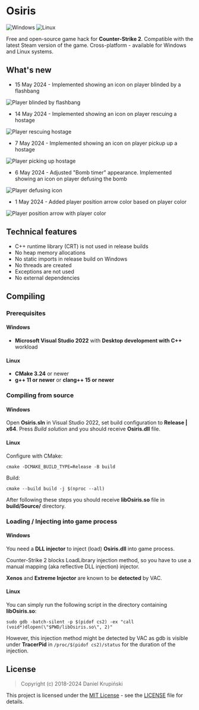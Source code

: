 # Osiris

![Windows](https://github.com/danielkrupinski/Osiris/workflows/Windows/badge.svg?branch=master&event=push)
![Linux](https://github.com/danielkrupinski/Osiris/workflows/Linux/badge.svg?branch=master&event=push)

Free and open-source game hack for **Counter-Strike 2**. Compatible with the latest Steam version of the game. Cross-platform - available for Windows and Linux systems.

## What's new

* 15 May 2024 - Implemented showing an icon on player blinded by a flashbang

![Player blinded by flashbang](https://github.com/danielkrupinski/Osiris/assets/34515229/18b10e66-545a-449f-8783-691d5c1b2003)

* 14 May 2024 - Implemented showing an icon on player rescuing a hostage

![Player rescuing hostage](https://github.com/danielkrupinski/Osiris/assets/34515229/057b6dc7-1b54-44c0-9443-6917d2394335)

* 7 May 2024 - Implemented showing an icon on player pickup up a hostage

![Player picking up hostage](https://github.com/danielkrupinski/Osiris/assets/34515229/d3a27f1a-dd79-4d18-bfbb-d8bb8c47ae2d)

* 6 May 2024 - Adjusted "Bomb timer" appearance. Implemented showing an icon on player defusing the bomb

![Player defusing icon](https://github.com/danielkrupinski/Osiris/assets/34515229/4addfc99-27d8-4f9d-a1b7-eb2b7c7565bd)

* 1 May 2024 - Added player position arrow color based on player color

![Player position arrow with player color](https://github.com/danielkrupinski/Osiris/assets/34515229/024e7fe4-e039-4c8d-b45e-11d20fdbab54)


## Technical features

* C++ runtime library (CRT) is not used in release builds
* No heap memory allocations
* No static imports in release build on Windows
* No threads are created
* Exceptions are not used
* No external dependencies

## Compiling

### Prerequisites

#### Windows

* **Microsoft Visual Studio 2022** with **Desktop development with C++** workload

#### Linux

* **CMake 3.24** or newer
* **g++ 11 or newer** or **clang++ 15 or newer**

### Compiling from source

#### Windows

Open **Osiris.sln** in Visual Studio 2022, set build configuration to **Release | x64**. Press *Build solution* and you should receive **Osiris.dll** file.

#### Linux

Configure with CMake:

    cmake -DCMAKE_BUILD_TYPE=Release -B build

Build:

    cmake --build build -j $(nproc --all)

After following these steps you should receive **libOsiris.so** file in **build/Source/** directory.

### Loading / Injecting into game process

#### Windows

You need a **DLL injector** to inject (load) **Osiris.dll** into game process.

Counter-Strike 2 blocks LoadLibrary injection method, so you have to use a manual mapping (aka reflective DLL injection) injector.

**Xenos** and **Extreme Injector** are known to be **detected** by VAC.

#### Linux

You can simply run the following script in the directory containing **libOsiris.so**:

    sudo gdb -batch-silent -p $(pidof cs2) -ex "call (void*)dlopen(\"$PWD/libOsiris.so\", 2)"

However, this injection method might be detected by VAC as gdb is visible under **TracerPid** in `/proc/$(pidof cs2)/status` for the duration of the injection.

## License

> Copyright (c) 2018-2024 Daniel Krupiński

This project is licensed under the [MIT License](https://opensource.org/licenses/mit-license.php) - see the [LICENSE](https://github.com/danielkrupinski/Osiris/blob/master/LICENSE) file for details.

